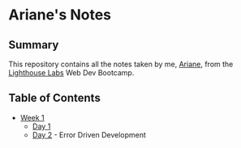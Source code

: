 # Ariane's Notes

## Summary

This repository contains all the notes taken by me, [Ariane](https://github.com/afairlie), from the [Lighthouse Labs](https://www.lighthouselabs.ca/) Web Dev Bootcamp. 

## Table of Contents

* [Week 1](/Week_1)
  * [Day 1](/Week_1/Day_1)
  * [Day 2](/Week_1/Day_2) - Error Driven Development